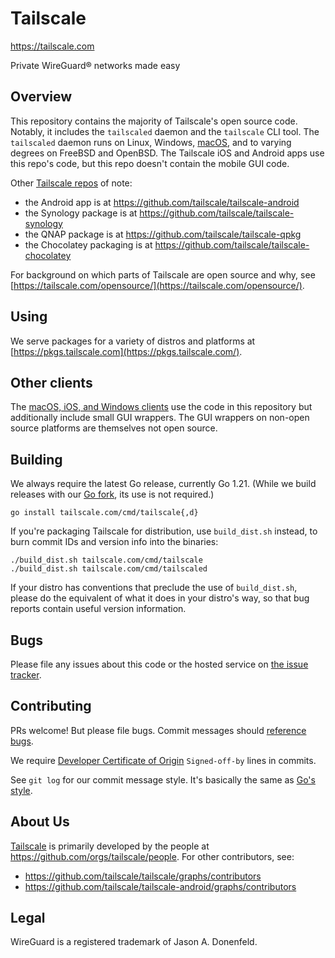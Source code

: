 # Tailscale

https://tailscale.com

Private WireGuard® networks made easy

## Overview

This repository contains the majority of Tailscale's open source code.
Notably, it includes the `tailscaled` daemon and
the `tailscale` CLI tool. The `tailscaled` daemon runs on Linux, Windows,
[macOS](https://tailscale.com/kb/1065/macos-variants/), and to varying degrees
on FreeBSD and OpenBSD. The Tailscale iOS and Android apps use this repo's
code, but this repo doesn't contain the mobile GUI code.

Other [Tailscale repos](https://github.com/orgs/tailscale/repositories) of note:

* the Android app is at https://github.com/tailscale/tailscale-android
* the Synology package is at https://github.com/tailscale/tailscale-synology
* the QNAP package is at https://github.com/tailscale/tailscale-qpkg
* the Chocolatey packaging is at https://github.com/tailscale/tailscale-chocolatey

For background on which parts of Tailscale are open source and why,
see [https://tailscale.com/opensource/](https://tailscale.com/opensource/).

## Using

We serve packages for a variety of distros and platforms at
[https://pkgs.tailscale.com](https://pkgs.tailscale.com/).

## Other clients

The [macOS, iOS, and Windows clients](https://tailscale.com/download)
use the code in this repository but additionally include small GUI
wrappers. The GUI wrappers on non-open source platforms are themselves
not open source.

## Building

We always require the latest Go release, currently Go 1.21. (While we build
releases with our [Go fork](https://github.com/tailscale/go/), its use is not
required.)

```
go install tailscale.com/cmd/tailscale{,d}
```

If you're packaging Tailscale for distribution, use `build_dist.sh`
instead, to burn commit IDs and version info into the binaries:

```
./build_dist.sh tailscale.com/cmd/tailscale
./build_dist.sh tailscale.com/cmd/tailscaled
```

If your distro has conventions that preclude the use of
`build_dist.sh`, please do the equivalent of what it does in your
distro's way, so that bug reports contain useful version information.

## Bugs

Please file any issues about this code or the hosted service on
[the issue tracker](https://github.com/tailscale/tailscale/issues).

## Contributing

PRs welcome! But please file bugs. Commit messages should [reference
bugs](https://docs.github.com/en/github/writing-on-github/autolinked-references-and-urls).

We require [Developer Certificate of
Origin](https://en.wikipedia.org/wiki/Developer_Certificate_of_Origin)
`Signed-off-by` lines in commits.

See `git log` for our commit message style. It's basically the same as
[Go's style](https://github.com/golang/go/wiki/CommitMessage).

## About Us

[Tailscale](https://tailscale.com/) is primarily developed by the
people at https://github.com/orgs/tailscale/people. For other contributors,
see:

* https://github.com/tailscale/tailscale/graphs/contributors
* https://github.com/tailscale/tailscale-android/graphs/contributors

## Legal

WireGuard is a registered trademark of Jason A. Donenfeld.
